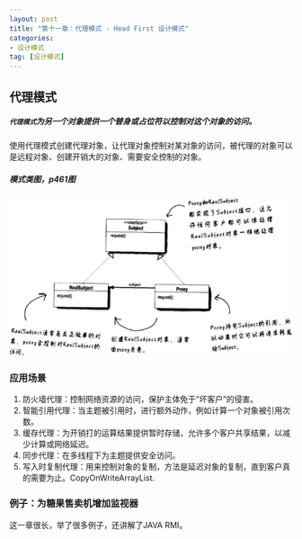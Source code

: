```yaml
---
layout: post
title: "第十一章：代理模式 - Head First 设计模式"
categories:
- 设计模式
tag: [设计模式]
---
```


## 代理模式

##### `代理模式`为另一个对象提供一个替身或占位符以控制对这个对象的访问。

使用代理模式创建代理对象，让代理对象控制对某对象的访问，被代理的对象可以是远程对象、创建开销大的对象、需要安全控制的对象。

##### 模式类图，p461图

![p461图](/images/design-pattern/p461.png)

### 应用场景

1. 防火墙代理：控制网络资源的访问，保护主体免于“坏客户”的侵害。
2. 智能引用代理：当主题被引用时，进行额外动作，例如计算一个对象被引用次数。
3. 缓存代理：为开销打的运算结果提供暂时存储，允许多个客户共享结果，以减少计算或网络延迟。
4. 同步代理：在多线程下为主题提供安全访问。
5. 写入时复制代理：用来控制对象的复制，方法是延迟对象的复制，直到客户真的需要为止。CopyOnWriteArrayList.


### 例子：为糖果售卖机增加监视器

这一章很长，举了很多例子，还讲解了JAVA RMI。






